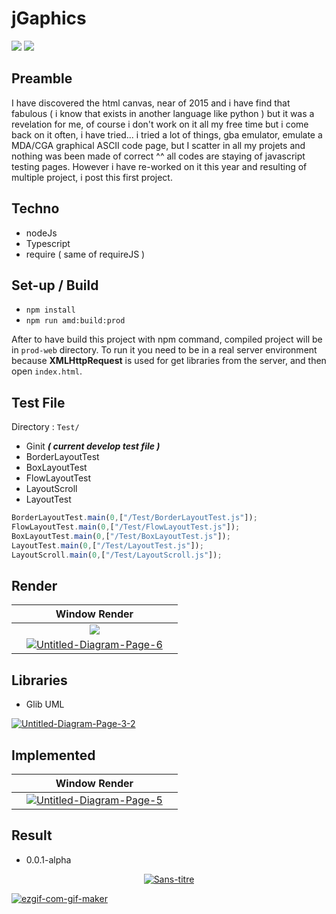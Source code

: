 # jGaphics

<img src="https://img.shields.io/badge/Git version-0.0.1-yellowgreen"/> <img src="https://img.shields.io/github/languages/top/devGnode/jgraphics"/> 

## Preamble

I have discovered the html canvas, near of 2015 and i have find that fabulous  ( i know that exists in another language like python ) but it was a revelation for me, of course i don't work on it all my free time but i come back on it often, i have tried... i tried a lot of things, gba emulator, emulate a MDA/CGA graphical ASCII code page,  but I scatter in all my projets and nothing was been made of correct ^^ all codes are staying of  javascript testing pages.  However i have re-worked on it this year and resulting of multiple project, i post this first project. 

## Techno

- nodeJs
- Typescript
- require ( same of requireJS )

## Set-up / Build

- `npm install`
- `npm run amd:build:prod`

After to have build this project with npm command, compiled project will be in `prod-web` directory.
To run it you need to be in a real server environment because **XMLHttpRequest** is used for get libraries from the server, and then open `index.html`.


## Test File

Directory : `Test/`

- Ginit ***( current develop test file )***
- BorderLayoutTest
- BoxLayoutTest
- FlowLayoutTest
- LayoutScroll
- LayoutTest

````typescript
BorderLayoutTest.main(0,["/Test/BorderLayoutTest.js"]);
FlowLayoutTest.main(0,["/Test/FlowLayoutTest.js"]);
BoxLayoutTest.main(0,["/Test/BoxLayoutTest.js"]);
LayoutTest.main(0,["/Test/LayoutTest.js"]);
LayoutScroll.main(0,["/Test/LayoutScroll.js"]);
````
## Render 

|  | Window Render    |  |
| :--------------- |:---------------:| -----:|
|   |<img src="https://i.ibb.co/vdk7QB5/framerender.png">| |
|   |<a href="https://ibb.co/kxSWqhf"><img src="https://i.ibb.co/9NrCyqL/Untitled-Diagram-Page-6.png" alt="Untitled-Diagram-Page-6" border="0"></a>|    |

## Libraries

- Glib UML

<a href="https://ibb.co/ysXscpR"><img src="https://i.ibb.co/6sms78Z/Untitled-Diagram-Page-3-2.png" alt="Untitled-Diagram-Page-3-2" border="0"></a>

## Implemented

|  | Window Render    |  |
| :--------------- |:---------------:| -----:|
|   |<a href="https://ibb.co/F51qK1C"><img src="https://i.ibb.co/9b03N0S/Untitled-Diagram-Page-5.png" alt="Untitled-Diagram-Page-5" border="0" /></a>| |

## Result

- 0.0.1-alpha


<p align="center">
    <a href="https://ibb.co/xMKLgXd"><img src="https://i.ibb.co/fCVFNqL/Sans-titre.png" alt="Sans-titre" border="0"></a> 
</p>

<a href="https://imgbb.com/"><img src="https://i.ibb.co/yQF3cby/ezgif-com-gif-maker.gif" alt="ezgif-com-gif-maker" border="0" /></a>
